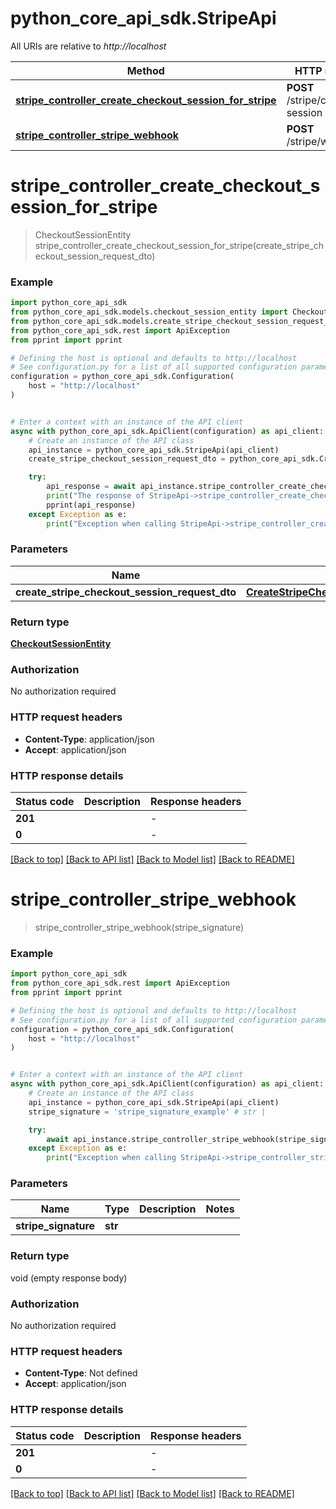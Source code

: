 # python_core_api_sdk.StripeApi

All URIs are relative to *http://localhost*

Method | HTTP request | Description
------------- | ------------- | -------------
[**stripe_controller_create_checkout_session_for_stripe**](StripeApi.md#stripe_controller_create_checkout_session_for_stripe) | **POST** /stripe/checkout-session | 
[**stripe_controller_stripe_webhook**](StripeApi.md#stripe_controller_stripe_webhook) | **POST** /stripe/webhook | 


# **stripe_controller_create_checkout_session_for_stripe**
> CheckoutSessionEntity stripe_controller_create_checkout_session_for_stripe(create_stripe_checkout_session_request_dto)



### Example


```python
import python_core_api_sdk
from python_core_api_sdk.models.checkout_session_entity import CheckoutSessionEntity
from python_core_api_sdk.models.create_stripe_checkout_session_request_dto import CreateStripeCheckoutSessionRequestDto
from python_core_api_sdk.rest import ApiException
from pprint import pprint

# Defining the host is optional and defaults to http://localhost
# See configuration.py for a list of all supported configuration parameters.
configuration = python_core_api_sdk.Configuration(
    host = "http://localhost"
)


# Enter a context with an instance of the API client
async with python_core_api_sdk.ApiClient(configuration) as api_client:
    # Create an instance of the API class
    api_instance = python_core_api_sdk.StripeApi(api_client)
    create_stripe_checkout_session_request_dto = python_core_api_sdk.CreateStripeCheckoutSessionRequestDto() # CreateStripeCheckoutSessionRequestDto | 

    try:
        api_response = await api_instance.stripe_controller_create_checkout_session_for_stripe(create_stripe_checkout_session_request_dto)
        print("The response of StripeApi->stripe_controller_create_checkout_session_for_stripe:\n")
        pprint(api_response)
    except Exception as e:
        print("Exception when calling StripeApi->stripe_controller_create_checkout_session_for_stripe: %s\n" % e)
```



### Parameters


Name | Type | Description  | Notes
------------- | ------------- | ------------- | -------------
 **create_stripe_checkout_session_request_dto** | [**CreateStripeCheckoutSessionRequestDto**](CreateStripeCheckoutSessionRequestDto.md)|  | 

### Return type

[**CheckoutSessionEntity**](CheckoutSessionEntity.md)

### Authorization

No authorization required

### HTTP request headers

 - **Content-Type**: application/json
 - **Accept**: application/json

### HTTP response details

| Status code | Description | Response headers |
|-------------|-------------|------------------|
**201** |  |  -  |
**0** |  |  -  |

[[Back to top]](#) [[Back to API list]](../README.md#documentation-for-api-endpoints) [[Back to Model list]](../README.md#documentation-for-models) [[Back to README]](../README.md)

# **stripe_controller_stripe_webhook**
> stripe_controller_stripe_webhook(stripe_signature)



### Example


```python
import python_core_api_sdk
from python_core_api_sdk.rest import ApiException
from pprint import pprint

# Defining the host is optional and defaults to http://localhost
# See configuration.py for a list of all supported configuration parameters.
configuration = python_core_api_sdk.Configuration(
    host = "http://localhost"
)


# Enter a context with an instance of the API client
async with python_core_api_sdk.ApiClient(configuration) as api_client:
    # Create an instance of the API class
    api_instance = python_core_api_sdk.StripeApi(api_client)
    stripe_signature = 'stripe_signature_example' # str | 

    try:
        await api_instance.stripe_controller_stripe_webhook(stripe_signature)
    except Exception as e:
        print("Exception when calling StripeApi->stripe_controller_stripe_webhook: %s\n" % e)
```



### Parameters


Name | Type | Description  | Notes
------------- | ------------- | ------------- | -------------
 **stripe_signature** | **str**|  | 

### Return type

void (empty response body)

### Authorization

No authorization required

### HTTP request headers

 - **Content-Type**: Not defined
 - **Accept**: application/json

### HTTP response details

| Status code | Description | Response headers |
|-------------|-------------|------------------|
**201** |  |  -  |
**0** |  |  -  |

[[Back to top]](#) [[Back to API list]](../README.md#documentation-for-api-endpoints) [[Back to Model list]](../README.md#documentation-for-models) [[Back to README]](../README.md)

